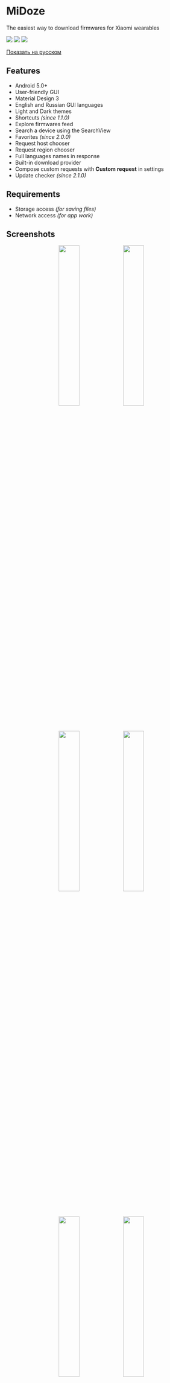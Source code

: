 # MiDoze
The easiest way to download firmwares for Xiaomi wearables

<a href="https://github.com/Keddnyo/MiDoze/blob/master/LICENSE"><img src="https://img.shields.io/github/license/keddnyo/midoze?style=for-the-badge"></a>
<a href="https://github.com/Keddnyo/MiDoze/releases/latest"><img src="https://img.shields.io/github/v/release/keddnyo/midoze?style=for-the-badge"></a>
<a href="https://github.com/Keddnyo/MiDoze/releases"><img src="https://img.shields.io/github/downloads/keddnyo/midoze/total?style=for-the-badge"></a>

[Показать на русском](https://github.com/Keddnyo/MiDoze/blob/master/README.ru-RU.md)

## Features
* Android 5.0+
* User-friendly GUI
* Material Design 3
* English and Russian GUI languages
* Light and Dark themes
* Shortcuts *(since 1.1.0)*
* Explore firmwares feed
* Search a device using the SearchView
* Favorites *(since 2.0.0)*
* Request host chooser
* Request region chooser
* Full languages names in response
* Built-in download provider
* Compose custom requests with **Custom request** in settings
* Update checker *(since 2.1.0)*

## Requirements
* Storage access *(for saving files)*
* Network access *(for app work)*

## Screenshots
<p align="center">
  <img src="https://user-images.githubusercontent.com/65981689/165500750-0f7ed39b-8d81-491e-a6b5-9c1680fea79c.jpg" width="33%" height="33%">
  <img src="https://user-images.githubusercontent.com/65981689/165500759-b227f527-8a0e-4074-b606-cf90d9cc9f3c.jpg" width="33%" height="33%">
  <img src="https://user-images.githubusercontent.com/65981689/165500762-faa27080-4b3a-4bc9-98b9-9f6eb8334621.jpg" width="33%" height="33%">
  <img src="https://user-images.githubusercontent.com/65981689/165500765-c6fe8644-dddb-48f1-820a-f7293b926925.jpg" width="33%" height="33%">
  <img src="https://user-images.githubusercontent.com/65981689/165500767-28a00f73-00d9-48bf-81e2-3156c1fa7e00.jpg" width="33%" height="33%">
  <img src="https://user-images.githubusercontent.com/65981689/165500769-a88e06d1-f3ea-44dd-9646-49a50d038501.jpg" width="33%" height="33%">
  <img src="https://user-images.githubusercontent.com/65981689/165500771-a334898e-7830-4a10-955c-936311bec6b3.jpg" width="33%" height="33%">
  <img src="https://user-images.githubusercontent.com/65981689/165500773-70f3d2da-a381-4b18-988a-fb63f28c3a66.jpg" width="33%" height="33%">
  <img src="https://user-images.githubusercontent.com/65981689/165500775-bb8144ed-3f5f-4c95-badb-9ba47b251b71.jpg" width="33%" height="33%">
  <img src="https://user-images.githubusercontent.com/65981689/165500777-233eed3f-b572-4908-a3e4-d06039e3d347.jpg" width="33%" height="33%">
  <img src="https://user-images.githubusercontent.com/65981689/165500779-a412f06c-f00a-41df-880c-04e18d03a72e.jpg" width="33%" height="33%">
</p>

## Credits
* [Keddnyo](https://github.com/Keddnyo) - Application
* [Schakal](https://4pda.to/forum/index.php?showuser=243484) - JSONs storage
